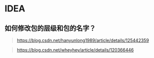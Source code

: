 # IDEA
## 如何修改包的层级和包的名字？
> https://blog.csdn.net/hanyunlong1989/article/details/125442359

> https://blog.csdn.net/wheyhey/article/details/120366446
 
